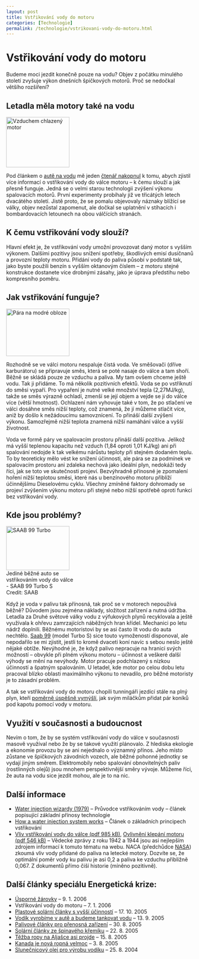 ```yaml
---
layout: post
title: Vstřikování vody do motoru
categories: [Technologie]
permalink: /technologie/vstrikovani-vody-do-motoru.html
---
```

# Vstřikování vody do motoru

Budeme moci jezdit konečně pouze na vodu? Objev z počátku minulého století zvyšuje výkon dnešních špičkových motorů. Proč se nedočkal většího rozšíření?

## Letadla měla motory také na vodu

<div class="obry" style="width:187px"><div class="leftbox"><img alt="Vzduchem chlazený motor" height="135" src="http://techblog.srubar.net/images/motor-vstrikovani-vody-cb.jpg" width="170"/></div></div> 

Pod článkem o [autě na vodu](http://techblog.srubar.net/technologie/vodik-vyrobime-v-aute-a-budeme-tankovat-vodu.html) mě jeden [čtenář nakopnul](http://techblog.srubar.net/technologie/komentare/1126648302.html#30) k tomu, abych zjistil více informací o vstřikování vody do válce motoru – k čemu slouží a jak přesně funguje. Jedná se o velmi starou technologii zvýšení výkonu spalovacích motorů. První experimenty probíhaly již ve třicátých letech dvacátého století. Jistě proto, že se pomalu objevovaly náznaky blížící se války, objev nezůstal zapomenut, ale dočkal se uplatnění v stíhacích i bombardovacích letounech na obou válčících stranách.

## K čemu vstřikování vody slouží?

Hlavní efekt je, že vstřikování vody umožní provozovat daný motor s vyšším výkonem. Dalšími pozitivy jsou snížení spotřeby, škodlivých emisí dusičnanů a provozní teploty motoru. Přidání vody do paliva působí v podstatě tak, jako byste použili benzín s vyšším oktanovým číslem – z motoru stejné konstrukce dostanete více drobnými zásahy, jako je úprava předstihu nebo kompresního poměru.

## Jak vstřikování funguje?

<div class="obry" style="width:187px"><div class="leftbox"><img alt="Pára na modré obloze" height="127" src="http://techblog.srubar.net/images/vstrikovani-para.jpg" width="170"/></div></div> 

Rozhodně se ve válci motoru nespaluje čistá voda. Ve směšovači (dříve karburátoru) se připravuje směs, která se poté nasaje do válce a tam shoří. Běžně se skládá pouze ze vzduchu a paliva. My tam ovšem chceme ještě vodu. Tak ji přidáme. To má několik pozitivních efektů. Voda se po vstříknutí do směsi vypaří. Pro vypaření je nutné velké množství tepla (2,27MJ/kg), takže se směs výrazně ochladí, zmenší se její objem a vejde se jí do válce více (větší hmotnost). Ochlazení nám vyhovuje také v tom, že po stlačení ve válci dosáhne směs nižší teploty, což znamená, že jí můžeme stlačit více, aniž by došlo k nežádoucímu samovznícení. To přináší další zvýšení výkonu. Samozřejmě nižší teplota znamená nižší namáhání válce a vyšší životnost.

Voda ve formě páry ve spalovacím prostoru přináší další pozitiva. Jelikož má vyšší teplenou kapacitu než vzduch (1,84 oproti 1,01 KJ/kg) ani při spalování nedojde k tak velkému nárůstu teploty při stejném dodaném teplu. To by teoreticky mělo vést ke snížení účinnosti, ale pára se za podmínek ve spalovacím prostoru ani zdaleka nechová jako ideální plyn, nedokáži tedy říci, jak se toto ve skutečnosti projeví. Bezvýhradně přínosné je zpomalení hoření nižší teplotou směsi, které nás u benzínového motoru přiblíží účinnějšímu Dieselovému cyklu. Všechny zmíněné faktory dohromady se projeví zvýšením výkonu motoru při stejné nebo nižší spotřebě oproti funkci bez vstřikování vody.

## Kde jsou problémy?

<div class="obry" style="width:187px"><div class="leftbox"><img alt="SAAB 99 Turbo" height="118" src="http://techblog.srubar.net/images/saab-99-turbo.jpg" width="170"/></div>Jediné běžné auto se vstřikováním vody do válce - SAAB 99 Turbo S<br/>Credit: SAAB</div> 

Když je voda v palivu tak přínosná, tak proč se v motorech nepoužívá běžně? Důvodem jsou zejména náklady, složitost zařízení a nutná údržba. Letadla za Druhé světové války vodu z výfukových plynů recyklovala a ještě využívala k ohřevu zamrzajících náběžných hran křídel. Mechanici po letu nádrž doplnili. Běžnému motoristovi by se asi často lít vodu do auta nechtělo. [Saab 99](http://en.wikipedia.org/wiki/Saab_99) (model Turbo S) sice touto vymožeností disponoval, ale nepodařilo se mi zjistit, jestli to kromě dvaceti koní navíc s sebou neslo ještě nějaké obtíže. Nevýhodné je, že když palivo nepracuje na hranici svých možností – obvykle při plném výkonu motoru – účinnost a veškeré další výhody se mění na nevýhody. Motor pracuje podchlazený s nízkou účinností a špatným spalováním. U letadel, kde motor po celou dobu letu pracoval blízko oblasti maximálního výkonu to nevadilo, pro běžné motoristy je to zásadní problém.

A tak se vstřikování vody do motoru chopili tunningáři jezdící stále na plný plyn, kteří [poměrně úspěšně vymýšlí](http://www.dawesdevices.com/howto.html), jak svým miláčkům přidat pár koníků pod kapotu pomocí vody v motoru.

## Využití v současnosti a budoucnost

Nevím o tom, že by se systém vstřikování vody do válce v současnosti masově využíval nebo že by se takové využití plánovalo. Z hlediska ekologie a ekonomie provozu by se ani nejednalo o významný přínos. Jeho místo zůstane ve špičkových závodních vozech, ale běžné pohonné jednotky se vydají jiným směrem. Elektromobily nebo spalování obnovitelných paliv (rostlinných olejů) jsou mnohem perspektivnější směry vývoje. Můžeme říci, že auta na vodu sice jezdit mohou, ale je to na nic.

## Další informace

  * [Water injection wizardy (1979)](http://www.motherearthnews.com/library/1979_September_October/Water_Injection_Wizardry) – Průvodce vstřikováním vody – článek popisující základní přínosy technologie
  * [How a water injection system works](http://www.rallycars.com/Cars/WaterInjection.html) – Článek o základních principech vstřikování
  * [Vliv vstřikování vody do válce (pdf 985 kB)](http://www.rbracing-rsr.com/downloads/naca_H2O.pdf), [Ovlivnění klepání motoru (pdf 546 kB)](http://www.rbracing-rsr.com/downloads/NACA_H2O_2.pdf) – Vědecké zprávy z roku 1942 a 1944 jsou asi nejlepším zdrojem informací k tomuto tématu na webu. NACA (předchůdce [NASA](http://techblog.srubar.net/kosmonautika/nasa.html)) zkoumá vliv vody přidané do paliva na letecké motory. Dozvíte se, že optimální poměr vody ku palivu je asi 0,2 a paliva ke vzduchu přibližně 0,067. Z dokumentů přímo čiší historie (míněno pozitivně).



## Další články speciálu Energetická krize:

  * [Úsporné žárovky](http://www.techblog.cz/veda/usporne-zarovky.html) – 9. 1. 2006
  * Vstřikování vody do motoru – 7. 1. 2006
  * [Plastové solární články s vyšší účinností](http://www.techblog.cz/technologie/plastove-solarni-clanky-s-vyssi-ucinnosti.html) – 17. 10. 2005
  * [Vodík vyrobíme v autě a budeme tankovat vodu](http://www.techblog.cz/technologie/vodik-vyrobime-v-aute-a-budeme-tankovat-vodu.html) – 13. 9. 2005
  * [Palivové články pro přenosná zařízení](http://www.techblog.cz/technologie/palivove-clanky-pro-prenosna-zarizeni.html) – 30. 8. 2005
  * [Solární články ze špinavého křemíku](http://www.techblog.cz/technologie/solarni-clanky-ze-spinaveho-kremiku.html) – 22. 8. 2005
  * [Těžba ropy na Aljašce asi projde](http://www.techblog.cz/technologie/tezba-ropy-na-aljasce-asi-projde.html) – 15. 8. 2005
  * [Kanada je nová ropná velmoc](http://www.techblog.cz/technologie/kanada-je-nova-ropna-velmoc.html) – 3. 8. 2005
  * [Slunečnicový olej pro výrobu vodíku](http://www.techblog.cz/technologie/slunecnicovy-olej-pro-vyrobu-vodiku.html) – 25. 8. 2004



